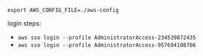 `export AWS_CONFIG_FILE=./aws-config`

login steps:
- `aws sso login --profile AdministratorAccess-234539872435`
- `aws sso login --profile AdministratorAccess-957694108706`

